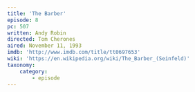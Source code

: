 ```yaml
---
title: 'The Barber'
episode: 8
pc: 507
written: Andy Robin
directed: Tom Cherones
aired: November 11, 1993
imdb: 'http://www.imdb.com/title/tt0697653'
wiki: 'https://en.wikipedia.org/wiki/The_Barber_(Seinfeld)'
taxonomy:
    category:
        - episode
---
```

